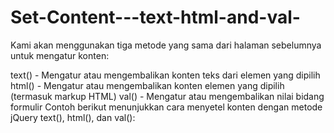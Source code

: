 # Set-Content---text-html-and-val-
Kami akan menggunakan tiga metode yang sama dari halaman sebelumnya untuk mengatur konten:

text() - Mengatur atau mengembalikan konten teks dari elemen yang dipilih
html() - Mengatur atau mengembalikan konten elemen yang dipilih (termasuk markup HTML)
val() - Mengatur atau mengembalikan nilai bidang formulir
Contoh berikut menunjukkan cara menyetel konten dengan metode jQuery text(), html(), dan val():
